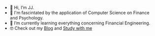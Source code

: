 - 👋 Hi, I’m JJ.
- 👀 I'm fascintated by the application of Computer Science on Finance and Psychology.
- 🌱 I’m currently learning everything concerning Financial Engineering.
- 🤓 Check out my [Blog]([url]([https://www.codewars.com/users/Takhar/stats](https://medium.com/@JJ_t))) and [Study with me]([url]([https://numer.ai/tournament](https://www.youtube.com/channel/UCtyd_LFn_ekaJPbVIQr48Fw))) 

<!---
Takhar1/Takhar1 is a ✨ special ✨ repository because its `README.md` (this file) appears on your GitHub profile.
You can click the Preview link to take a look at your changes.
--->
